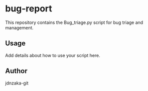 # bug-report

This repository contains the Bug_triage.py script for bug triage and management.

## Usage
Add details about how to use your script here.

## Author
jdnzaka-git